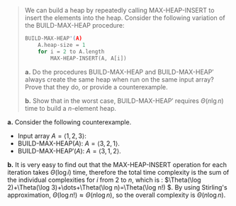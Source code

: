 > We can build a heap by repeatedly calling $\text{MAX-HEAP-INSERT}$ to insert the elements into the heap. Consider the following variation of the $\text{BUILD-MAX-HEAP}$ procedure:
>
> ```cpp
> BUILD-MAX-HEAP'(A)
>     A.heap-size = 1
>     for i = 2 to A.length
>         MAX-HEAP-INSERT(A, A[i])
> ```
>
> **a.** Do the procedures $\text{BUILD-MAX-HEAP}$ and $\text{BUILD-MAX-HEAP}'$ always create the same heap when run on the same input array? Prove that they do, or provide a counterexample.
>
> **b.** Show that in the worst case, $\text{BUILD-MAX-HEAP}'$ requires $\Theta(n\lg n)$ time to build a $n$-element heap.

**a.** Consider the following counterexample.

- Input array $A = \langle 1, 2, 3 \rangle$:
- $\text{BUILD-MAX-HEAP}(A)$: $A = \langle 3, 2, 1 \rangle$.
- $\text{BUILD-MAX-HEAP}'(A)$: $A = \langle 3, 1, 2 \rangle$.

**b.** It is very easy to find out that the $\text{MAX-HEAP-INSERT}$ operation for each iteration takes $\Theta(\log i)$ time,  therefore the total time complexity is the sum of the individual complexities for $i$ from $2$ to $n$, which is : $\Theta(\log 2)+\Theta(\log 3)+\dots+\Theta(\log n)=\Theta(\log n!) $. By using Stirling's approximation, $\Theta (\log n!) \approx \Theta(n \log n)$, so the overall complexity is $\Theta(n\log⁡ n)$.
